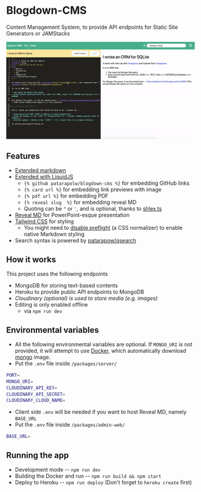 # Blogdown-CMS

Content Management System, to provide API endpoints for Static Site Generators or JAMStacks

![App preview](/docs/cmsv2.gif)

## Features

- [Extended markdown](/packages/admin-frontend/src/assets/make-html/index.ts#L35)
- [Extended with LiquidJS](/packages/admin-frontend/src/assets/make-html/template.ts)
  - `{% github patarapolw/blogdown-cms %}` for embedding GitHub links
  - `{% card url %}` for embedding link previews with image
  - `{% pdf url %}` for embedding PDF
  - `{% reveal slug  %}` for embedding reveal MD
  - Quoting can be `"` or `'`, and is optional, thanks to [shlex.ts](/packages/admin-frontend/src/assets/make-html/shlex.ts)
- [Reveal MD](https://github.com/patarapolw/reveal-md) for PowerPoint-esque presentation
- [Tailwind CSS](https://tailwindcss.com/) for styling
  - You might need to [disable preflight](https://tailwindcss.com/docs/preflight/#disabling-preflight) (a CSS normalizer) to enable native Markdown styling
- Search syntax is powered by [patarapow/qsearch](https://github.com/patarapolw/qsearch)

## How it works

This project uses the following endpoints

- MongoDB for storing text-based contents
- Heroku to provide public API endpoints to MongoDB
- _Cloudinary (optional) is used to store media (e.g. images)_
- Editing is only enabled offline
  - via `npm run dev`

## Environmental variables

- All the following environmental variables are optional. If `MONGO_URI` is not provided, it will attempt to use [Docker](https://www.docker.com/), which automatically download [mongo](https://hub.docker.com/_/mongo) image.
- Put the `.env` file inside `/packages/server/`

```sh
PORT=
MONGO_URI=
CLOUDINARY_API_KEY=
CLOUDINARY_API_SECRET=
CLOUDINARY_CLOUD_NAME=
```

- Client side `.env` will be needed if you want to host Reveal MD, namely `BASE_URL`
- Put the `.env` file inside `/packages/admin-web/`

```sh
BASE_URL=
```

## Running the app

- Development mode -- `npm run dev`
- Building the Docker and run -- `npm run build && npm start`
- Deploy to Heroku -- `npm run deploy` (Don't forget to `heroku create` first)
